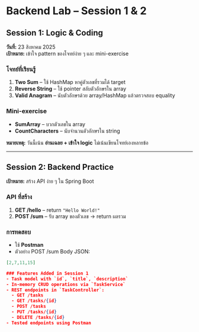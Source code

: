 # Backend Lab – Session 1 & 2

## Session 1: Logic & Coding
**วันที่:** 23 สิงหาคม 2025  
**เป้าหมาย:** เข้าใจ pattern ของโจทย์ง่าย ๆ และ mini-exercise

### โจทย์ที่เรียนรู้
1. **Two Sum** – ใช้ HashMap หาคู่ตัวเลขที่รวมได้ target
2. **Reverse String** – ใช้ pointer สลับตัวอักษรใน array
3. **Valid Anagram** – นับตัวอักษรด้วย array/HashMap แล้วตรวจสอบ equality

### Mini-exercise
- **SumArray** – บวกตัวเลขใน array
- **CountCharacters** – นับจำนวนตัวอักษรใน string

**หมายเหตุ:** วันนี้เน้น **อ่านเฉลย + เข้าใจ logic** ไม่เน้นเขียนโจทย์เองหลายข้อ

---

## Session 2: Backend Practice
**เป้าหมาย:** สร้าง API ง่าย ๆ ใน Spring Boot

### API ที่สร้าง
1. **GET /hello** – return `"Hello World!"`
2. **POST /sum** – รับ array ของตัวเลข → return ผลรวม

### การทดสอบ
- ใช้ **Postman**
- ตัวอย่าง POST /sum Body JSON:
```json
[2,7,11,15]

### Features Added in Session 1
- Task model with `id`, `title`, `description`
- In-memory CRUD operations via `TaskService`
- REST endpoints in `TaskController`:
  - GET /tasks
  - GET /tasks/{id}
  - POST /tasks
  - PUT /tasks/{id}
  - DELETE /tasks/{id}
- Tested endpoints using Postman

